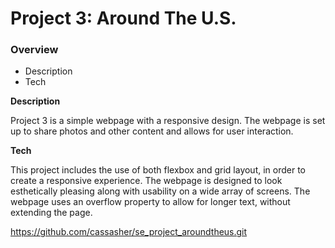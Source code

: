# Project 3: Around The U.S.

### Overview

- Description
- Tech

**Description**

Project 3 is a simple webpage with a responsive design. The webpage is set up to share photos and other content and allows for user interaction.

**Tech**

This project includes the use of both flexbox and grid layout, in order to create a responsive experience. The webpage is designed to look esthetically pleasing along with usability on a wide array of screens. The webpage uses an overflow property to allow for longer text, without extending the page.

https://github.com/cassasher/se_project_aroundtheus.git
